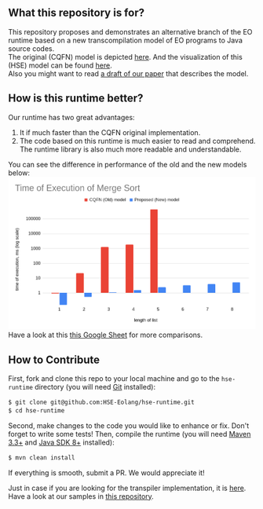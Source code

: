 ## What this repository is for?
This repository proposes and demonstrates an alternative branch of the EO runtime based on a new transcompilation model of EO programs to Java source codes.  
The original (CQFN) model is depicted [here](https://miro.com/app/board/o9J_lM0FZHk=/).
And the visualization of this (HSE) model can be found [here](https://miro.com/app/board/o9J_lMMDKrk=/).  
Also you might want to read [a draft of our paper](https://github.com/HSE-Eolang/Report-materials/raw/main/eorepo/EO%20Programming%20Language%20Transcompilation%20Model%20for%20Java%20Source%20Code%20Generation.pdf) that describes the model.
## How is this runtime better?
Our runtime has two great advantages:
1. It if much faster than the CQFN original implementation.
2. The code based on this runtime is much easier to read and comprehend. The runtime library is also much more readable and understandable.

You can see the difference in performance of the old and the new models below:
![This model is faster!](https://raw.githubusercontent.com/HSE-Eolang/Report-materials/main/eorepo/faster.png) 
Have a look at this [this Google Sheet](https://docs.google.com/spreadsheets/d/1YsalbO6piExC3begifeNNsaz7PEDsqlV3Xx7c6TGbOU/edit?usp=sharing) for more comparisons.

## How to Contribute

First, fork and clone this repo to your local machine and go
to the `hse-runtime` directory (you will need
[Git](https://git-scm.com/book/en/v2/Getting-Started-Installing-Git)
installed):

```bash
$ git clone git@github.com:HSE-Eolang/hse-runtime.git
$ cd hse-runtime
```
Second, make changes to the code you would like to enhance or fix. Don't forget to write some tests!
Then, compile the runtime (you will need
[Maven 3.3+](https://maven.apache.org/)
and [Java SDK 8+](https://www.java.com/en/download/) installed):  
```bash
$ mvn clean install
```  
If everything is smooth, submit a PR. We would appreciate it!

Just in case if you are looking for the transpiler implementation, it is [here](https://github.com/HSE-Eolang/hse-transpiler).
Have a look at our samples in [this repository]([#examples](https://github.com/cqfn/eo/tree/master/sandbox/hse)).  